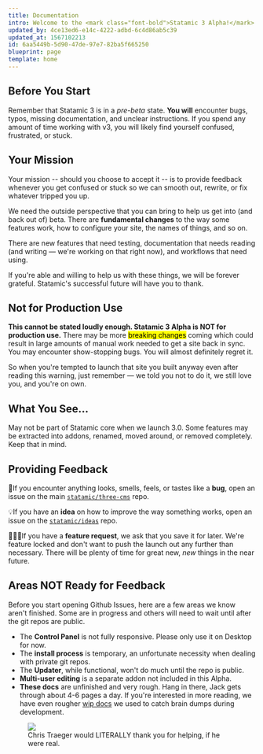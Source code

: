 ```yaml
---
title: Documentation
intro: Welcome to the <mark class="font-bold">Statamic 3 Alpha!</mark> If you're reading this, you've been chosen to be 1 of 100 developers whose feedback will be extremely valuable in helping us smooth out the kinks, inconsistencies, and bugs before we launch into the open beta. Thank you for being willing to help!
updated_by: 4ce13ed6-e14c-4222-adbd-6c4d86ab5c39
updated_at: 1567102213
id: 6aa5449b-5d90-47de-97e7-82ba5f665250
blueprint: page
template: home
---
```

## Before You Start

Remember that Statamic 3 is in a _pre-beta_ state. **You will** encounter bugs, typos, missing documentation, and unclear instructions. If you spend any amount of time working with v3, you will likely find yourself confused, frustrated, or stuck.

## Your Mission

Your mission -- should you choose to accept it -- is to provide feedback whenever you get confused or stuck so we can smooth out, rewrite, or fix whatever tripped you up.

We need the outside perspective that you can bring to help us get into (and back out of) beta. There are **fundamental changes** to the way some features work, how to configure your site, the names of things, and so on.

There are new features that need testing, documentation that needs reading (and writing &mdash; we're working on that right now), and workflows that need using.

If you're able and willing to help us with these things, we will be forever grateful. Statamic's successful future will have you to thank.

## Not for Production Use

**This cannot be stated loudly enough. Statamic 3 Alpha is NOT for production use.** There may be more <mark>breaking changes</mark> coming which could result in large amounts of manual work needed to get a site back in sync. You may encounter show-stopping bugs. You will almost definitely regret it.

So when you're tempted to launch that site you built anyway even after reading this warning, just remember &mdash; we told you not to do it, we still love you, and you're on own.

## What You See...

May not be part of Statamic core when we launch 3.0. Some features may be extracted into addons, renamed, moved around, or removed completely. Keep that in mind.

## Providing Feedback

🐛If you encounter anything looks, smells, feels, or tastes like a **bug**, open an issue on the main [`statamic/three-cms`](https://github.com/statamic/three-cms) repo.

💡If you have an **idea** on how to improve the way something works, open an issue on the [`statamic/ideas`](https://github.com/statamic/ideas) repo.

🙋🏼‍♀️If you have a **feature request**, we ask that you save it for later. We're feature locked and don't want to push the launch out any further than necessary. There will be plenty of time for great new, _new_ things in the near future.

## Areas NOT Ready for Feedback

Before you start opening Github Issues, here are a few areas we know aren't finished. Some are in progress and others will need to wait until after the git repos are public.

- The **Control Panel** is not fully responsive. Please only use it on Desktop for now.
- The **install process** is temporary, an unfortunate necessity when dealing with private git repos.
- The **Updater**, while functional, won't do much until the repo is public.
- **Multi-user editing** is a separate addon not included in this Alpha.
- **These docs** are unfinished and very rough. Hang in there, Jack gets through about 4-6 pages a day. If you're interested in more reading, we have even rougher [wip docs](https://statamic3-docs.netlify.com) we used to catch brain dumps during development.

<figure>
    <img src="/img/participant.jpg">
    <figcaption>Chris Traeger would LITERALLY thank you for helping, if he were real.</figcaption>
</figure>